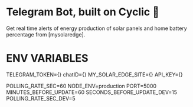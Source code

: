 # Telegram Bot, built on Cyclic 🤖

Get real time alerts of energy production of solar panels and home battery percentage from [mysolaredge].

# ENV VARIABLES

TELEGRAM_TOKEN={}
chatID={}
MY_SOLAR_EDGE_SITE={}
API_KEY={}

POLLING_RATE_SEC=60
NODE_ENV=production
PORT=5000
MINUTES_BEFORE_UPDATE=60
SECONDS_BEFORE_UPDATE_DEV=15
POLLING_RATE_SEC_DEV=5
